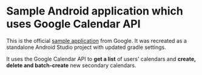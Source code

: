 # Sample Android application which uses Google Calendar API
This is the official [sample application](https://github.com/google/google-api-java-client-samples/tree/master/calendar-android-sample) from Google. It was recreated as a standalone Android Studio project with updated gradle settings.

It uses the Google Calendar API to **get a list** of users' calendars and **create, delete and batch-create** new secondary calendars.
